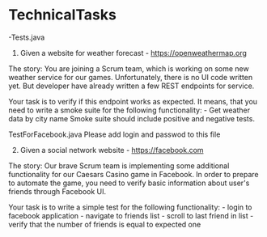 # TechnicalTasks
-Tests.java
1. Given a website for weather forecast - https://openweathermap.org 
 
The story: You are joining a Scrum team, which is working on some new weather service for our games.  Unfortunately, there is no UI code written yet. But developer have already written a few REST endpoints for service.  
 
Your task is to verify if this endpoint works as expected.  It means, that you need to write a smoke suite for the following functionality:  - Get weather data by city name  Smoke suite should include positive and negative tests. 

TestForFacebook.java
Please add login and passwod to this file

2. Given a social network website - https://facebook.com 
 
The story:  Our brave Scrum team is implementing some additional functionality for our Caesars Casino game in Facebook.  In order to prepare to automate the game, you need to verify basic information about user's friends through Facebook UI. 
 
Your task is to write a simple test for the following functionality:   - login to facebook application  - navigate to friends list  - scroll to last friend in list  - verify that the number of friends is equal to expected one 
